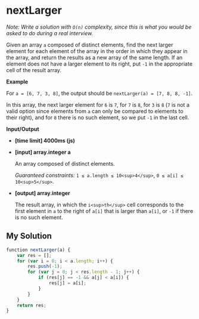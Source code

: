 # nextLarger
﻿_Note: Write a solution with `O(n)` complexity, since this is what you would be asked to do during a real interview._

Given an array `a` composed of distinct elements, find the next larger element for each element of the array in the order in which they appear in the array, and return the results as a new array of the same length. If an element does not have a larger element to its right, put `-1` in the appropriate cell of the result array.

**Example**

For `a = [6, 7, 3, 8]`, the output should be
`nextLarger(a) = [7, 8, 8, -1]`.

In this array, the next larger element for `6` is `7`, for `7` is `8`, for `3` is `8` (`7` is not a valid option since elements from `a` can only be compared to elements to their right), and for `8` there is no such element, so we put `-1` in the last cell.

**Input/Output**

*   **[time limit] 4000ms (js)**

*   **[input] array.integer a**

    An array composed of distinct elements.

    _Guaranteed constraints:_
    `1 ≤ a.length ≤ 10<sup>4</sup>`,
    `0 ≤ a[i] ≤ 10<sup>5</sup>`.

*   **[output] array.integer**

    The result array, in which the `i<sup>th</sup>` cell corresponds to the first element in `a` to the right of `a[i]` that is larger than `a[i]`, or `-1` if there is no such element.


## My Solution
```javascript
﻿function nextLarger(a) {
    var res = [];
    for (var i = 0; i < a.length; i++) {
        res.push(-1);
        for (var j = 0; j < res.length - 1; j++) {
            if (res[j] == -1 && a[j] < a[i]) {
                res[j] = a[i];
            }
        }
    }
    return res;
}
​
```
